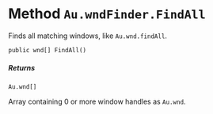 # Method `Au.wndFinder.FindAll`

Finds all matching windows, like `Au.wnd.findAll`.

```
public wnd[] FindAll()
```

##### Returns

`Au.wnd[]`

Array containing 0 or more window handles as `Au.wnd`.